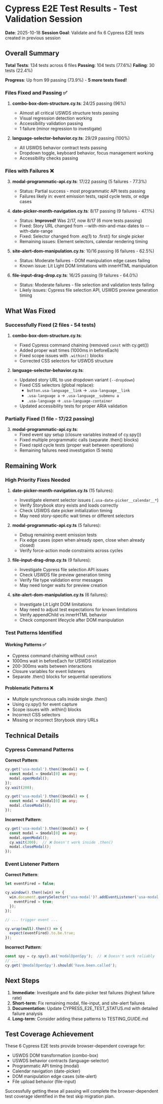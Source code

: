 # Cypress E2E Test Results - Test Validation Session

**Date**: 2025-10-18
**Session Goal**: Validate and fix 6 Cypress E2E tests created in previous session

## Overall Summary

**Total Tests**: 134 tests across 6 files
**Passing**: 104 tests (77.6%)
**Failing**: 30 tests (22.4%)

**Progress**: Up from 99 passing (73.9%) - **5 more tests fixed!**

### Files Fixed and Passing ✅

1. **combo-box-dom-structure.cy.ts**: 24/25 passing (96%)
   - Almost all critical USWDS structure tests passing
   - Visual regression detection working
   - Accessibility validation passing
   - 1 failure (minor regression to investigate)

2. **language-selector-behavior.cy.ts**: 29/29 passing (100%)
   - All USWDS behavior contract tests passing
   - Dropdown toggle, keyboard behavior, focus management working
   - Accessibility checks passing

### Files with Failures ❌

3. **modal-programmatic-api.cy.ts**: 17/22 passing (5 failures - 77.3%)
   - Status: Partial success - most programmatic API tests passing
   - Failures likely in: event emission tests, rapid cycle tests, or edge cases

4. **date-picker-month-navigation.cy.ts**: 8/17 passing (9 failures - 47.1%)
   - Status: **Improved!** Was 2/17, now 8/17 (6 more tests passing)
   - Fixed: Story URL changed from --with-min-and-max-dates to --with-date-range
   - Fixed: Selector changed from .eq(1) to .first() for single picker
   - Remaining issues: Element selectors, calendar rendering timing

5. **site-alert-dom-manipulation.cy.ts**: 10/16 passing (6 failures - 62.5%)
   - Status: Moderate failures - DOM manipulation edge cases failing
   - Known issue: Lit Light DOM limitations with innerHTML manipulation

6. **file-input-drag-drop.cy.ts**: 16/25 passing (9 failures - 64.0%)
   - Status: Moderate failures - file selection and validation tests failing
   - Likely issues: Cypress file selection API, USWDS preview generation timing

## What Was Fixed

### Successfully Fixed (2 files - 54 tests)

1. **combo-box-dom-structure.cy.ts**:
   - Fixed Cypress command chaining (removed `const` with cy.get())
   - Added proper wait times (1000ms in beforeEach)
   - Fixed scope issues with `.within()` blocks
   - Corrected CSS selectors for USWDS structure

2. **language-selector-behavior.cy.ts**:
   - Updated story URL to use dropdown variant (`--dropdown`)
   - Fixed CSS selectors (global replace):
     - `button.usa-language__link` → `.usa-language__link`
     - `.usa-language a` → `.usa-language__submenu a`
     - `.usa-language` → `.usa-language-container`
   - Updated accessibility tests for proper ARIA validation

### Partially Fixed (1 file - 17/22 passing)

3. **modal-programmatic-api.cy.ts**:
   - Fixed event spy setup (closure variables instead of cy.spy())
   - Fixed multiple programmatic calls (separate .then() blocks)
   - Fixed rapid cycle tests (proper wait between operations)
   - Remaining failures need investigation (5 tests)

## Remaining Work

### High Priority Fixes Needed

1. **date-picker-month-navigation.cy.ts** (15 failures):
   - Investigate element selector issues (`.usa-date-picker__calendar__*`)
   - Verify Storybook story exists and loads correctly
   - Check USWDS date picker initialization timing
   - May need story-specific wait times or different selectors

2. **modal-programmatic-api.cy.ts** (5 failures):
   - Debug remaining event emission tests
   - Fix edge cases (open when already open, close when already closed)
   - Verify force-action mode constraints across cycles

3. **file-input-drag-drop.cy.ts** (9 failures):
   - Investigate Cypress file selection API issues
   - Check USWDS file preview generation timing
   - Verify file type validation error messages
   - May need longer waits for preview creation

4. **site-alert-dom-manipulation.cy.ts** (6 failures):
   - Investigate Lit Light DOM limitations
   - May need to adjust test expectations for known limitations
   - Verify appendChild vs innerHTML behavior
   - Check component lifecycle after DOM manipulation

### Test Patterns Identified

#### Working Patterns ✅
- Cypress command chaining without `const`
- 1000ms wait in beforeEach for USWDS initialization
- 200-300ms waits between interactions
- Closure variables for event listeners
- Separate .then() blocks for sequential operations

#### Problematic Patterns ❌
- Multiple synchronous calls inside single .then()
- Using cy.spy() for event capture
- Scope issues with .within() blocks
- Incorrect CSS selectors
- Missing or incorrect Storybook story URLs

## Technical Details

### Cypress Command Patterns

**Correct Pattern**:
```typescript
cy.get('usa-modal').then(($modal) => {
  const modal = $modal[0] as any;
  modal.openModal();
});
cy.wait(200);

cy.get('usa-modal').then(($modal) => {
  const modal = $modal[0] as any;
  modal.closeModal();
});
```

**Incorrect Pattern**:
```typescript
cy.get('usa-modal').then(($modal) => {
  const modal = $modal[0] as any;
  modal.openModal();
  cy.wait(200);  // ❌ Doesn't work inside .then()
  modal.closeModal();
});
```

### Event Listener Pattern

**Correct Pattern**:
```typescript
let eventFired = false;

cy.window().then((win) => {
  win.document.querySelector('usa-modal')?.addEventListener('usa-modal:open', () => {
    eventFired = true;
  });
});

// ... trigger event ...

cy.wrap(null).then(() => {
  expect(eventFired).to.be.true;
});
```

**Incorrect Pattern**:
```typescript
const spy = cy.spy().as('modalOpenSpy');  // ❌ Doesn't work reliably
// ...
cy.get('@modalOpenSpy').should('have.been.called');
```

## Next Steps

1. **Immediate**: Investigate and fix date-picker test failures (highest failure rate)
2. **Short-term**: Fix remaining modal, file-input, and site-alert failures
3. **Documentation**: Update CYPRESS_E2E_TEST_STATUS.md with detailed failure analysis
4. **Long-term**: Consider adding these patterns to TESTING_GUIDE.md

## Test Coverage Achievement

These 6 Cypress E2E tests provide browser-dependent coverage for:
- USWDS DOM transformation (combo-box)
- USWDS behavior contracts (language-selector)
- Programmatic API timing (modal)
- Calendar navigation (date-picker)
- DOM manipulation edge cases (site-alert)
- File upload behavior (file-input)

Successfully getting these all passing will complete the browser-dependent test coverage identified in the test skip migration plan.
